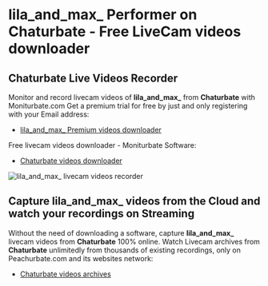 # lila_and_max_ Performer on Chaturbate - Free LiveCam videos downloader

## Chaturbate Live Videos Recorder

Monitor and record livecam videos of **lila_and_max_** from **Chaturbate** with Moniturbate.com
Get a premium trial for free by just and only registering with your Email address:
* [lila_and_max_ Premium videos downloader](https://moniturbate.com/request-demo-licence-key.html)

Free livecam videos downloader - Moniturbate Software:
* [Chaturbate videos downloader](https://moniturbate.com/moniturbate-download-software.html)

![lila_and_max_ livecam videos recorder](https://peachurnet.com/templates/moniturbate-software.png)


## Capture lila_and_max_ videos from the Cloud and watch your recordings on Streaming

Without the need of downloading a software, capture **lila_and_max_** livecam videos from **Chaturbate** 100% online.
Watch Livecam archives from **Chaturbate** unlimitedly from thousands of existing recordings, only on Peachurbate.com and its websites network:
* [Chaturbate videos archives](https://peachurnet.com/)